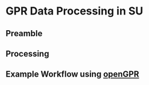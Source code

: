 # GPR Data Processing in SU

## Preamble

## Processing
## Example Workflow using [openGPR](https://github.com/c-mancuso/opengpr)

